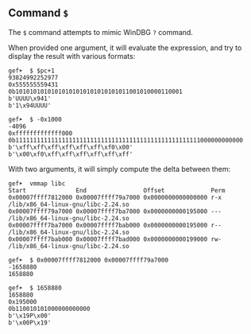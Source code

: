 ## Command `$`

The `$` command attempts to mimic WinDBG `?` command.

When provided one argument, it will evaluate the expression, and try to display the result with
various formats:

```text
gef➤  $ $pc+1
93824992252977
0x555555559431
0b10101010101010101010101010101011001010000110001
b'UUUU\x941'
b'1\x94UUUU'

gef➤  $ -0x1000
-4096
0xfffffffffffff000
0b1111111111111111111111111111111111111111111111111111000000000000
b'\xff\xff\xff\xff\xff\xff\xf0\x00'
b'\x00\xf0\xff\xff\xff\xff\xff\xff'
```

With two arguments, it will simply compute the delta between them:

```text
gef➤  vmmap libc
Start              End                Offset             Perm
0x00007ffff7812000 0x00007ffff79a7000 0x0000000000000000 r-x /lib/x86_64-linux-gnu/libc-2.24.so
0x00007ffff79a7000 0x00007ffff7ba7000 0x0000000000195000 --- /lib/x86_64-linux-gnu/libc-2.24.so
0x00007ffff7ba7000 0x00007ffff7bab000 0x0000000000195000 r-- /lib/x86_64-linux-gnu/libc-2.24.so
0x00007ffff7bab000 0x00007ffff7bad000 0x0000000000199000 rw- /lib/x86_64-linux-gnu/libc-2.24.so

gef➤  $ 0x00007ffff7812000 0x00007ffff79a7000
-1658880
1658880

gef➤  $ 1658880
1658880
0x195000
0b110010101000000000000
b'\x19P\x00'
b'\x00P\x19'
```
